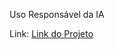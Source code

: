 Uso Responsável da IA

Link: [Link do Projeto](https://pedrofaleirosss.github.io/conscientizacao-da-ia/)

